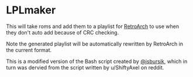 # LPLmaker

This will take roms and add them to a playlist for [RetroArch](https://www.retroarch.com) to use when they don't auto add because of CRC checking.

Note the generated playlist will be automatically rewritten by RetroArch in the current format.

This is a modified version of the Bash script created by [@jsbursik](https://github.com/jsbursik), which in turn was dervied from the script written by u/ShiftyAxel on reddit.
